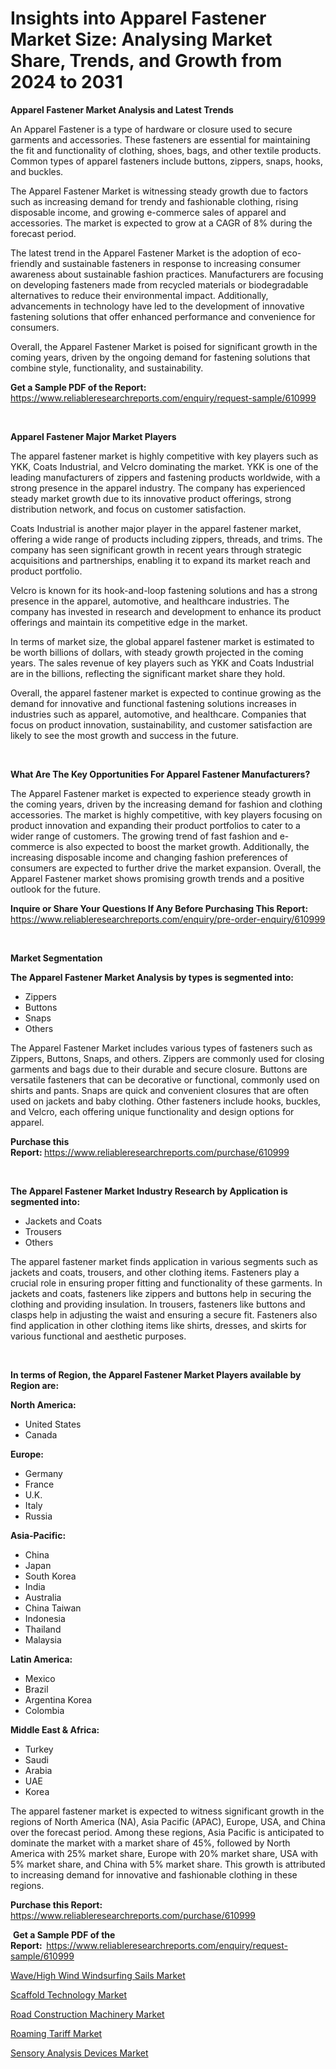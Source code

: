 <p><h1>Insights into Apparel Fastener Market Size: Analysing Market Share, Trends, and Growth from 2024 to 2031</h1></p><p><strong>Apparel Fastener Market Analysis and Latest Trends</strong></p>
<p><p>An Apparel Fastener is a type of hardware or closure used to secure garments and accessories. These fasteners are essential for maintaining the fit and functionality of clothing, shoes, bags, and other textile products. Common types of apparel fasteners include buttons, zippers, snaps, hooks, and buckles.</p><p>The Apparel Fastener Market is witnessing steady growth due to factors such as increasing demand for trendy and fashionable clothing, rising disposable income, and growing e-commerce sales of apparel and accessories. The market is expected to grow at a CAGR of 8% during the forecast period.</p><p>The latest trend in the Apparel Fastener Market is the adoption of eco-friendly and sustainable fasteners in response to increasing consumer awareness about sustainable fashion practices. Manufacturers are focusing on developing fasteners made from recycled materials or biodegradable alternatives to reduce their environmental impact. Additionally, advancements in technology have led to the development of innovative fastening solutions that offer enhanced performance and convenience for consumers.</p><p>Overall, the Apparel Fastener Market is poised for significant growth in the coming years, driven by the ongoing demand for fastening solutions that combine style, functionality, and sustainability.</p></p>
<p><strong>Get a Sample PDF of the Report:&nbsp;</strong> <a href="https://www.reliableresearchreports.com/enquiry/request-sample/610999">https://www.reliableresearchreports.com/enquiry/request-sample/610999</a></p>
<p>&nbsp;</p>
<p><strong>Apparel Fastener Major Market Players</strong></p>
<p><p>The apparel fastener market is highly competitive with key players such as YKK, Coats Industrial, and Velcro dominating the market. YKK is one of the leading manufacturers of zippers and fastening products worldwide, with a strong presence in the apparel industry. The company has experienced steady market growth due to its innovative product offerings, strong distribution network, and focus on customer satisfaction.</p><p>Coats Industrial is another major player in the apparel fastener market, offering a wide range of products including zippers, threads, and trims. The company has seen significant growth in recent years through strategic acquisitions and partnerships, enabling it to expand its market reach and product portfolio.</p><p>Velcro is known for its hook-and-loop fastening solutions and has a strong presence in the apparel, automotive, and healthcare industries. The company has invested in research and development to enhance its product offerings and maintain its competitive edge in the market.</p><p>In terms of market size, the global apparel fastener market is estimated to be worth billions of dollars, with steady growth projected in the coming years. The sales revenue of key players such as YKK and Coats Industrial are in the billions, reflecting the significant market share they hold.</p><p>Overall, the apparel fastener market is expected to continue growing as the demand for innovative and functional fastening solutions increases in industries such as apparel, automotive, and healthcare. Companies that focus on product innovation, sustainability, and customer satisfaction are likely to see the most growth and success in the future.</p></p>
<p>&nbsp;</p>
<p><strong>What Are The Key Opportunities For Apparel Fastener Manufacturers?</strong></p>
<p><p>The Apparel Fastener market is expected to experience steady growth in the coming years, driven by the increasing demand for fashion and clothing accessories. The market is highly competitive, with key players focusing on product innovation and expanding their product portfolios to cater to a wider range of customers. The growing trend of fast fashion and e-commerce is also expected to boost the market growth. Additionally, the increasing disposable income and changing fashion preferences of consumers are expected to further drive the market expansion. Overall, the Apparel Fastener market shows promising growth trends and a positive outlook for the future.</p></p>
<p><strong>Inquire or Share Your Questions If Any Before Purchasing This Report:</strong> <a href="https://www.reliableresearchreports.com/enquiry/pre-order-enquiry/610999">https://www.reliableresearchreports.com/enquiry/pre-order-enquiry/610999</a></p>
<p>&nbsp;</p>
<p><strong>Market Segmentation</strong></p>
<p><strong>The Apparel Fastener Market Analysis by types is segmented into:</strong></p>
<p><ul><li>Zippers</li><li>Buttons</li><li>Snaps</li><li>Others</li></ul></p>
<p><p>The Apparel Fastener Market includes various types of fasteners such as Zippers, Buttons, Snaps, and others. Zippers are commonly used for closing garments and bags due to their durable and secure closure. Buttons are versatile fasteners that can be decorative or functional, commonly used on shirts and pants. Snaps are quick and convenient closures that are often used on jackets and baby clothing. Other fasteners include hooks, buckles, and Velcro, each offering unique functionality and design options for apparel.</p></p>
<p><strong>Purchase this Report:&nbsp;</strong><a href="https://www.reliableresearchreports.com/purchase/610999">https://www.reliableresearchreports.com/purchase/610999</a></p>
<p>&nbsp;</p>
<p><strong>The Apparel Fastener Market Industry Research by Application is segmented into:</strong></p>
<p><ul><li>Jackets and Coats</li><li>Trousers</li><li>Others</li></ul></p>
<p><p>The apparel fastener market finds application in various segments such as jackets and coats, trousers, and other clothing items. Fasteners play a crucial role in ensuring proper fitting and functionality of these garments. In jackets and coats, fasteners like zippers and buttons help in securing the clothing and providing insulation. In trousers, fasteners like buttons and clasps help in adjusting the waist and ensuring a secure fit. Fasteners also find application in other clothing items like shirts, dresses, and skirts for various functional and aesthetic purposes.</p></p>
<p>&nbsp;</p>
<p><strong>In terms of Region, the Apparel Fastener Market Players available by Region are:</strong></p>
<p>
    <p> <strong> North America: </strong>
        <ul>
            <li>United States</li>
            <li>Canada</li>
        </ul>
        </p> 
    <p> <strong> Europe: </strong>
        <ul>
            <li>Germany</li>
            <li>France</li>
            <li>U.K.</li>
            <li>Italy</li>
            <li>Russia</li>
        </ul>
        </p> 
    <p> <strong> Asia-Pacific: </strong>
        <ul>
            <li>China</li>
            <li>Japan</li>
            <li>South Korea</li>
            <li>India</li>
            <li>Australia</li>
            <li>China Taiwan</li>
            <li>Indonesia</li>
            <li>Thailand</li>
            <li>Malaysia</li>
        </ul>
        </p> 
    <p> <strong> Latin America: </strong>
        <ul>
            <li>Mexico</li>
            <li>Brazil</li>
            <li>Argentina Korea</li>
            <li>Colombia</li>
        </ul>
        </p> 
    <p> <strong> Middle East & Africa: </strong>
        <ul>
            <li>Turkey</li>
            <li>Saudi</li>
            <li>Arabia</li>
            <li>UAE</li>
            <li>Korea</li>
        </ul>
    </p>
    </p>
<p><p>The apparel fastener market is expected to witness significant growth in the regions of North America (NA), Asia Pacific (APAC), Europe, USA, and China over the forecast period. Among these regions, Asia Pacific is anticipated to dominate the market with a market share of 45%, followed by North America with 25% market share, Europe with 20% market share, USA with 5% market share, and China with 5% market share. This growth is attributed to increasing demand for innovative and fashionable clothing in these regions.</p></p>
<p><strong>Purchase this Report: </strong><a href="https://www.reliableresearchreports.com/purchase/610999">https://www.reliableresearchreports.com/purchase/610999</a></p>
<p>&nbsp;<strong>Get a Sample PDF of the Report:&nbsp;&nbsp;</strong><a href="https://www.reliableresearchreports.com/enquiry/request-sample/610999">https://www.reliableresearchreports.com/enquiry/request-sample/610999</a></p>
<p><strong></strong></p>
<p><p><a href="https://github.com/zjyglelu/Market-Research-Report-List-1/blob/main/wavehigh-wind-windsurfing-sails-market.md">Wave/High Wind Windsurfing Sails Market</a></p><p><a href="https://medium.com/@kavonhansen13/scaffold-technology-nbsp-market-focuses-on-market-share-size-and-projected-forecast-till-2031-56344a20fca4">Scaffold Technology Market</a></p><p><a href="https://medium.com/@kavonhansen13/road-construction-machinery-market-competitive-analysis-market-trends-and-forecast-to-2031-0198d06ccc98">Road Construction Machinery Market</a></p><p><a href="https://medium.com/@kavonhansen13/roaming-tariff-market-comprehensive-assessment-by-type-application-and-geography-3bbeb43e434a">Roaming Tariff Market</a></p><p><a href="https://github.com/elizabethdagraca/Market-Research-Report-List-1/blob/main/sensory-analysis-devices-market.md">Sensory Analysis Devices Market</a></p></p>